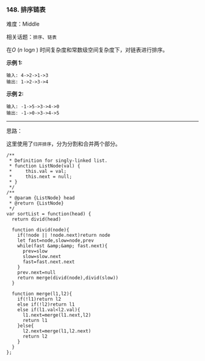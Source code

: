 ### 148. 排序链表

难度：Middle

相关话题：`排序`、`链表`

在*O* (*n* log*n* ) 时间复杂度和常数级空间复杂度下，对链表进行排序。



**示例 1:** 



```
输入: 4->2->1->3
输出: 1->2->3->4
```


**示例 2:** 



```
输入: -1->5->3->4->0
输出: -1->0->3->4->5
```



-----

思路：

这里使用了`归并排序`，分为分割和合并两个部分。

```
/**
 * Definition for singly-linked list.
 * function ListNode(val) {
 *     this.val = val;
 *     this.next = null;
 * }
 */
/**
 * @param {ListNode} head
 * @return {ListNode}
 */
var sortList = function(head) {
  return divid(head)
  
  function divid(node){
    if(!node || !node.next)return node
    let fast=node,slow=node,prev
    while(fast &amp;&amp; fast.next){
      prev=slow
      slow=slow.next
      fast=fast.next.next
    }
    prev.next=null
    return merge(divid(node),divid(slow))
  }
  
  function merge(l1,l2){
    if(!l1)return l2
    else if(!l2)return l1
    else if(l1.val<l2.val){
      l1.next=merge(l1.next,l2)
      return l1
    }else{
      l2.next=merge(l1,l2.next)
      return l2
    }
  }
};
```

